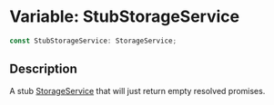 # Variable: StubStorageService

```ts
const StubStorageService: StorageService;
```

## Description

A stub [StorageService](../interfaces/StorageService.md) that will just return empty resolved promises.
